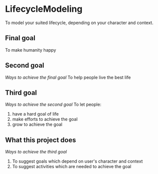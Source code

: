 # LifecycleModeling
To model your suited lifecycle, depending on your character and context.

## Final goal
To make humanity happy

## Second goal
*Ways to achieve the final goal*
To help people live the best life

## Third goal
*Ways to achieve the second goal*
To let people:
1. have a hard goal of life
2. make efforts to achieve the goal
3. grow to achieve the goal

## What this project does
*Ways to achieve the third goal*
1. To suggest goals which depend on user's character and context
2. To suggest activities which are needed to achieve the goal
